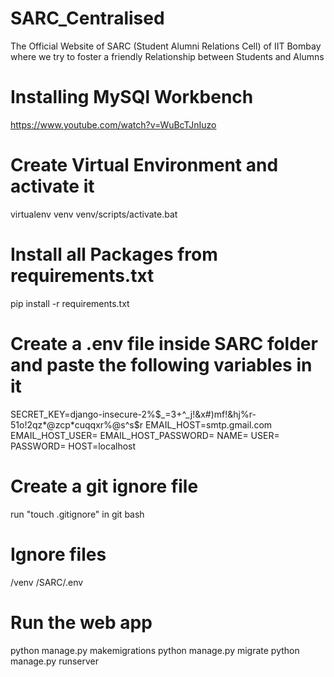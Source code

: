 # SARC_Centralised
The Official Website of SARC (Student Alumni Relations Cell) of IIT Bombay where we try to foster a friendly Relationship between Students and Alumns

# Installing MySQl Workbench
https://www.youtube.com/watch?v=WuBcTJnIuzo

# Create Virtual Environment and activate it
virtualenv venv
venv/scripts/activate.bat

# Install all Packages from requirements.txt
pip install -r requirements.txt

# Create a .env file inside SARC folder and paste the following variables in it
SECRET_KEY=django-insecure-2%$_=3+^_j!&x#)mf!&hj%r-51o!2qz*@zcp*cuqqxr%@s^s$r
EMAIL_HOST=smtp.gmail.com
EMAIL_HOST_USER=<your email id>
EMAIL_HOST_PASSWORD=<your email password>
NAME=<name of your SQL Database>
USER=<your sql user name>
PASSWORD=<your sql password>
HOST=localhost

# Create a git ignore file
run "touch .gitignore" in git bash

# Ignore files
/venv
/SARC/.env

# Run the web app
python manage.py makemigrations
python manage.py migrate
python manage.py runserver